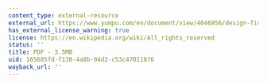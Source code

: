 ```yaml
---
content_type: external-resource
external_url: https://www.yumpu.com/en/document/view/4046956/design-first-codify-second-germany-offers-lessons-for
has_external_license_warning: true
license: https://en.wikipedia.org/wiki/All_rights_reserved
status: ''
title: PDF - 3.5MB
uid: 165685fd-f138-4a8b-94d2-c53c47011876
wayback_url: ''
---
```


